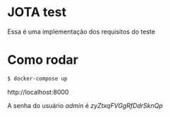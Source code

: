 # JOTA test

Essa é uma implementação dos requisitos do teste

# Como rodar

```bash
$ docker-compose up
```

http://localhost:8000

A senha do usuário _admin_ é _zyZtxqFVGgRfDdrSknQp_
